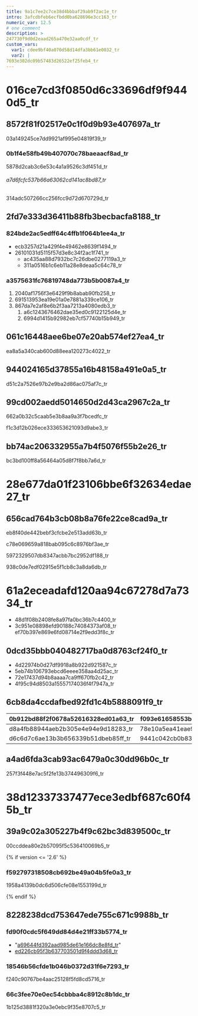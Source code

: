 ```yaml
---
title: 9a1c7ee2c7ce38d4bbbaf29ab9f2ac1e_tr
intro: 3afcdbfeb6ecfbdd0ba628696e3cc163_tr
numeric_var: 12.5
# one comment
description: >
247730f9d0d2eaad265a470e32aa0cdf_tr
custom_vars:
  var1: cdee9bf40a070d58d14dfa3bb61e0032_tr
  var2: |
7693e302dc09b57483d26522ef25feb4_tr
---
```


# 016ce7cd3f0850d6c33696df9f9440d5_tr

## 8572f81f02517e0c1f0d9b93e407697a_tr

03a149245ce7dd9921af995e04819f39_tr

### 0b1f4e58fb49b407070c78baeaacf8ad_tr

5878d2cab3c6e53c4a1a9526c3df451d_tr

###### a7d6fcfc537b66a63062cd141ac8bd87_tr

314adc507266cc256fcc9d72d670729d_tr


## 2fd7e333d36411b88fb3becbacfa8188_tr

### 824bde2ac5edff64c4ffb1f064b1ee4a_tr

* ecb3257d21a429f4e49462e8639f1494_tr
* 26101031d5115f57d3e8c34f2ac1f741_tr
  * ac435aa88d7932bc7c26dbe0277119a3_tr
  * 311a0516b1c6eb11a28e8deaa5c64c78_tr

### a3575631fc76819748da773b5b0087a4_tr

1. 2040af1756f3e6429f9b8abab90fb258_tr
1. 691513953ea19e01a0e7881a339ce106_tr
1. 867da7e2af8e6b2f3aa7213a4080edb3_tr
   1. a6c1243676462dae35ed0c9122125d4e_tr
   1. 6994d1415b92982eb7cf57740b15b949_tr


## 061c16448aee6be07e20ab574ef27ea4_tr

ea8a5a340cab600d88eea120273c4022_tr


## 944024165d37855a16b48158a491e0a5_tr

d51c2a7526e97b2e9ba2d86ac075af7c_tr


## 99cd002aedd5014650d2d43ca2967c2a_tr

662a0b32c5caab5e3b8aa9a3f7bcedfc_tr

f1c3d12b026ece333653621093d9abe3_tr


## bb74ac206332955a7b4f5076f55b2e26_tr

bc3bd100ff8a56464a05d8f7f8bb7a6d_tr


# 28e677da01f23106bbe6f32634edae27_tr

## 656cad764b3cb08b8a76fe22ce8cad9a_tr

eb8f40de442bebf3cfcbe2e513add63b_tr

c78e069659a818bab095c6c8976bf3ae_tr

5972329507db8347acbb7bc2952df188_tr

938c0de7edf02915e5f1cb8c3a8da6db_tr


# 61a2eceadafd120aa94c67278d7a7334_tr
- 48d1f08b2408fe8a97fa0bc36b7c4400_tr
- 3c951e08898efd90188c74084373af08_tr
ef70b397e869e6fd08714e2f9edd3f8c_tr


## 0dcd35bbb040482717ba0d8763cf24f0_tr

- 4d22974b0d27df9918a8b922d921587c_tr
- 5eb74b106793ebcd6eeee358aa4d25ac_tr
- 72e17437d94b8aaaa7ca9ff670fb2c42_tr
- 4f95c94d8503a15557174036f4f7947a_tr


## 6cb8da4ccdafbed92fd1c4b5888091f9_tr

0b912bd88f2f0678a52616328ed01a63_tr | f093e61658553bbd86214bffe9a663a8_tr
------------ | -------------
d8a4fb88944aeb2b305e4e94e9d18283_tr | 78e10a5ea41eae9ea05dc265a5c8cd66_tr
d6c6d7c6ae13b3b656339b51dbeb85ff_tr | 9441c042cb0b839e13ed95f55de0ee5c_tr


## a4ad6fda3cab93ac6479a0c30dd96b0c_tr

257f3f448e7ac5f2fe13b374496309f6_tr


# 38d12337337477ece3edbf687c60f45b_tr

## 39a9c02a305227b4f9c62bc3d839500c_tr

00ccddea80e2b57095f5c536410069b5_tr

{% if version <= '2.6' %}

### f592797318508cb692be49a04b5fe0a3_tr

1958a4139b0dc6d506cfe08e1553199d_tr

{% endif %}


## 8228238dcd753647ede755c671c9988b_tr

### fd90f0cdc5f649dd84d4e21ff33b5774_tr

- "[a69644fd392aad985de61e166dc8e8fd_tr](/articles/basic-writing-and-formatting-syntax)"
- [ed226cb95f3b637703501d9f4ddd3d68_tr](/articles/working-with-advanced-formatting)

### 18546b56cfde1b046b0372d31f6e7293_tr

f240c90767be4aac25128f5fd8cd5716_tr

### 66c3fee70e0ec54cbbba4c8912c8b1dc_tr

1b125d3881f320a3e0ebc9f35e8707c5_tr

[1]: http://example.com/
[aa5072eebea6f4364b4444a8a0f0f868_tr]: http://example.com/
"[f98c3b2040ea74375cdaa2759f0b86f7_tr]: http://example.com/"
